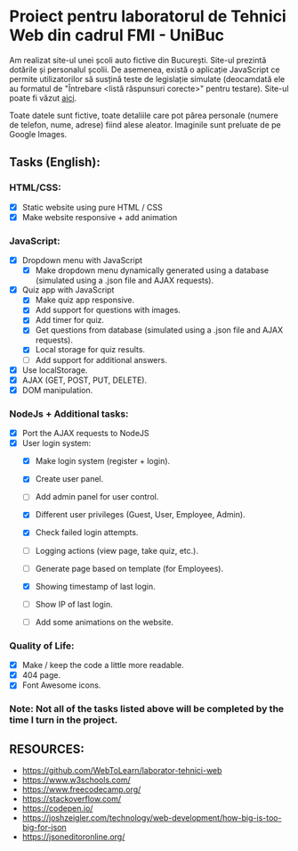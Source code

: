 # Proiect pentru laboratorul de Tehnici Web din cadrul FMI - UniBuc

Am realizat site-ul unei școli auto fictive din București. Site-ul prezintă dotările și personalul școlii. De asemenea, există o aplicație JavaScript ce permite utilizatorilor să susțină teste de legislație simulate (deocamdată ele au formatul de "Întrebare <listă răspunsuri corecte>" pentru testare). Site-ul poate fi văzut [aici](https://smitoi.github.io/proiectTW).

Toate datele sunt fictive, toate detaliile care pot părea personale (numere de telefon, nume, adrese) fiind alese aleator. Imaginile sunt preluate de pe Google Images.

## Tasks (English):

### HTML/CSS:

  - [x] Static website using pure HTML / CSS
  - [x] Make website responsive + add animation

### JavaScript:
- [x] Dropdown menu with JavaScript
  - [x] Make dropdown menu dynamically generated using a database (simulated using a .json file and AJAX requests).

- [x] Quiz app with JavaScript
  - [x] Make quiz app responsive.
  - [x] Add support for questions with images.
  - [x] Add timer for quiz.
  - [x] Get questions from database (simulated using a .json file and AJAX requests).
  - [x] Local storage for quiz results.
  - [ ] Add support for additional answers.

- [x] Use localStorage.
- [x] AJAX (GET, POST, PUT, DELETE).
- [x] DOM manipulation.

### NodeJs + Additional tasks:
  - [x] Port the AJAX requests to NodeJS
  - [x] User login system:
    - [x] Make login system (register + login).
	- [x] Create user panel.
    - [ ] Add admin panel for user control.
    - [x] Different user privileges (Guest, User, Employee, Admin).
    - [x] Check failed login attempts.
    - [ ] Logging actions (view page, take quiz, etc.).
    - [ ] Generate page based on template (for Employees).
    - [x] Showing timestamp of last login.
	- [ ] Show IP of last login.
	- [ ] Add some animations on the website.


### Quality of Life:
  - [x] Make / keep the code a little more readable.
  - [x] 404 page.
  - [x] Font Awesome icons.

### Note: Not all of the tasks listed above will be completed by the time I turn in the project.

## RESOURCES:
  * https://github.com/WebToLearn/laborator-tehnici-web
  * https://www.w3schools.com/ 
  * https://www.freecodecamp.org/
  * https://stackoverflow.com/
  * https://codepen.io/
  * https://joshzeigler.com/technology/web-development/how-big-is-too-big-for-json
  * https://jsoneditoronline.org/
